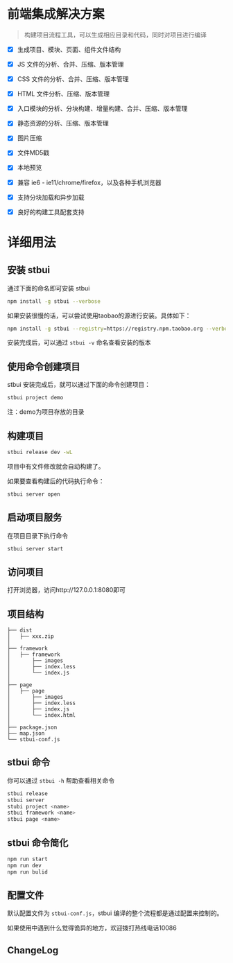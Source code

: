前端集成解决方案
=============
> 构建项目流程工具，可以生成相应目录和代码，同时对项目进行编译

- [x] 生成项目、模块、页面、组件文件结构

- [x] JS 文件的分析、合并、压缩、版本管理
- [x] CSS 文件的分析、合并、压缩、版本管理
- [x] HTML 文件分析、压缩、版本管理
- [x] 入口模块的分析、分块构建、增量构建、合并、压缩、版本管理
- [x] 静态资源的分析、压缩、版本管理
- [x] 图片压缩
- [x] 文件MD5戳
- [x] 本地预览
- [x] 兼容 ie6 - ie11/chrome/firefox，以及各种手机浏览器
- [x] 支持分块加载和异步加载
- [x] 良好的构建工具配套支持


# 详细用法
## 安装 stbui

通过下面的命名即可安装 stbui
```bash
npm install -g stbui --verbose
```
如果安装很慢的话，可以尝试使用taobao的源进行安装。具体如下：
```bash
npm install -g stbui --registry=https://registry.npm.taobao.org --verbose
```
安装完成后，可以通过 `stbui -v` 命名查看安装的版本


## 使用命令创建项目

stbui 安装完成后，就可以通过下面的命令创建项目：
```bash
stbui project demo
```
注：demo为项目存放的目录


## 构建项目
```bash
stbui release dev -wL
```
项目中有文件修改就会自动构建了。

如果要查看构建后的代码执行命令：
```bash
stbui server open
```


## 启动项目服务

在项目目录下执行命令

```bash
stbui server start
```

## 访问项目
打开浏览器，访问http://127.0.0.1:8080即可


## 项目结构
```
├── dist
│   ├── xxx.zip
│
├── framework
│   ├── framework
│       ├── images
│       ├── index.less
│       └── index.js
│
├── page
│   ├── page
│       ├── images
│       ├── index.less
│       ├── index.js
│       └── index.html
│
├── package.json
├── map.json
└── stbui-conf.js
```



## stbui 命令
你可以通过 `stbui -h` 帮助查看相关命令

```bash
stbui release
stbui server
stubi project <name>
stbui framework <name>
stbui page <name>
```

## stbui 命令简化
```bash
npm run start
npm run dev
npm run bulid
```

## 配置文件

默认配置文件为 `stbui-conf.js`，stbui 编译的整个流程都是通过配置来控制的。


如果使用中遇到什么觉得诡异的地方，欢迎拨打热线电话10086

## ChangeLog
